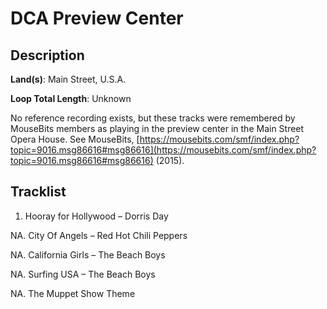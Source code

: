 # DCA Preview Center

## Description

**Land(s)**: Main Street, U.S.A.

**Loop Total Length**: Unknown

No reference recording exists, but these tracks were remembered by MouseBits members as playing in the preview center in the Main Street Opera House. See MouseBits, [https://mousebits.com/smf/index.php?topic=9016.msg86616#msg86616](https://mousebits.com/smf/index.php?topic=9016.msg86616#msg86616) (2015).

## Tracklist

1. Hooray for Hollywood – Dorris Day


NA. City Of Angels – Red Hot Chili Peppers


NA. California Girls – The Beach Boys


NA. Surfing USA – The Beach Boys


NA. The Muppet Show Theme

